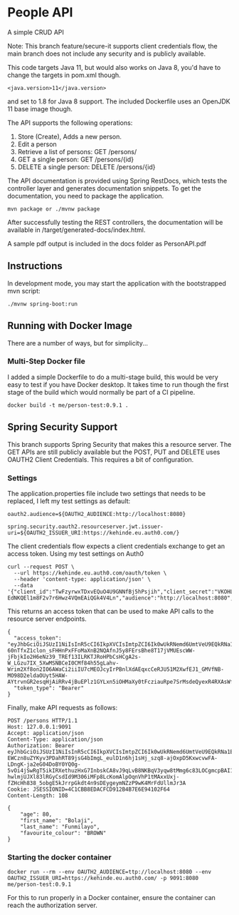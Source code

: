 # People API
A simple CRUD API

Note: This branch feature/secure-it supports client credentials flow, the main branch does not include any security and is publicly available.

This code targets Java 11, but would also works on Java 8, you'd have to change the targets in pom.xml though. 
```
<java.version>11</java.version>
```
and set to 1.8 for Java 8 support. The included Dockerfile uses an OpenJDK 11 base image though.

The API supports the following operations:

1. Store (Create), Adds a new person.
1. Edit a person
1. Retrieve a list of persons: GET /persons/
1. GET a single person: GET /persons/{id}
1. DELETE a single person: DELETE /persons/{id}

The API documentation is provided using Spring RestDocs, which tests the controller layer and generates documentation snippets. 
To get the documentation, you need to package the application. 

```
mvn package or ./mvnw package
```

After successfully testing the REST controllers, the documentation will be available in /target/generated-docs/index.html. 

A sample pdf output is included in the docs folder as PersonAPI.pdf

## Instructions

In development mode, you may start the application with the bootstrapped mvn script:
```
./mvnw spring-boot:run
```

## Running with Docker Image
There are a number of ways, but for simplicity...

### Multi-Step Docker file
I added a simple Dockerfile to do a multi-stage build, this would be very easy to test if you have Docker desktop. It takes time to run though the first stage of the build which would normally be part of a CI pipeline.

```
docker build -t me/person-test:0.9.1 .
```

## Spring Security Support
This branch supports Spring Security that makes this a resource server. The GET APIs are still publicly available but the POST, PUT and DELETE uses OAUTH2 Client Credentials. This requires a bit of configuration. 

### Settings
The application.properties file include two settings that needs to be replaced, I left my test settings as default:

```
oauth2.audience=${OAUTH2_AUDIENCE:http://localhost:8080}
```
```
spring.security.oauth2.resourceserver.jwt.issuer-uri=${OAUTH2_ISSUER_URI:https://kehinde.eu.auth0.com/}
```

The client credentials flow expects a client credentials exchange to get an access token. Using my test settings on Auth0

```
curl --request POST \
  --url https://kehinde.eu.auth0.com/oauth/token \
  --header 'content-type: application/json' \
  --data '{"client_id":"TwFzyrwxTDxvEQuO4U9GNNfBj5hPsjih","client_secret":"VKOHLXcEeDzYLu8Ys3rzksK1mjW3r-EdNKQEl1m8F2v7r6Hwz4VQmEAiQGk4V4Ln","audience":"http://localhost:8080","grant_type":"client_credentials"}'
```

This returns an access token that can be used to make API calls to the resource server endpoints.

```
{
  "access_token": "eyJhbGciOiJSUzI1NiIsInR5cCI6IkpXVCIsImtpZCI6Ik0wUkRNemd6UmtVeU9EQkRNa1EyUlROR1FqVTFNRFV3UXpSQk1UTXdNekE0T0RFMFJUUXhRUSJ9.eyJpc3MiOiJodHRwczovL2tlaGluZGUuZXUuYXV0aDAuY29tLyIsInN1YiI6IlR3Rnp5cnd4VER4dkVRdU80VTlHTk5mQmo1aFBzamloQGNsaWVudHMiLCJhdWQiOiJodHRwOi8vbG9jYWxob3N0OjgwODAiLCJpYXQiOjE2MTMzMjYwMDYsImV4cCI6MTYxMzQxMjQwNiwiYXpwIjoiVHdGenlyd3hURHh2RVF1TzRVOUdOTmZCajVoUHNqaWgiLCJndHkiOiJjbGllbnQtY3JlZGVudGlhbHMifQ.s4Hxa86hAcyYubz1eUZY-60nTfxZ1clon_sFHHnPxFFoMaXnB2NQAfnJ5y8FErsBhe8T17jVMUEscWW-jFbjkIo2H6eNz39_TREf13ILRKTJRoHPbCsHCgA2s-W_LGzu7IX_5XwMSNBCeI0CMf84h55gLahv-Wrim2Xf8on2IO6AWaCi2iiIU7cMEOJcyIrPBnlXdAEqxcCeRJU51M2XwfEJ1_GMVfNB-MO98D2eldaOUyt5HAW-AYtrvnGR2esqHjAiRRv4jBuEPlz1GYLxn5iOHMaXy0tFcziauRpe7SrMsdeQyexR4RXAsWfkq0o7XN0TEwxtM7zmunUVjwwf3g",
  "token_type": "Bearer"
}
```

Finally, make API requests as follows:

```
POST /persons HTTP/1.1
Host: 127.0.0.1:9091
Accept: application/json
Content-Type: application/json
Authorization: Bearer eyJhbGciOiJSUzI1NiIsInR5cCI6IkpXVCIsImtpZCI6Ik0wUkRNemd6UmtVeU9EQkRNa1EyUlROR1FqVTFNRFV3UXpSQk1UTXdNekE0T0RFMFJUUXhRUSJ9.eyJpc3MiOiJodHRwczovL2tlaGluZGUuZXUuYXV0aDAuY29tLyIsInN1YiI6IlR3Rnp5cnd4VER4dkVRdU80VTlHTk5mQmo1aFBzamloQGNsaWVudHMiLCJhdWQiOiJodHRwOi8vbG9jYWxob3N0OjgwODAiLCJpYXQiOjE2MTMzMjYwMzUsImV4cCI6MTYxMzQxMjQzNSwiYXpwIjoiVHdGenlyd3hURHh2RVF1TzRVOUdOTmZCajVoUHNqaWgiLCJndHkiOiJjbGllbnQtY3JlZGVudGlhbHMifQ.CO_05Ewqj7RpCxBMzVcOaCtNQCVcPxAzzy2qPJQJ9i2WUYaYhZ5gqUwKk5-EWCzn8uZYKyv3PDahRT89jsG4bImgL_eulD1n6hj1sHj_szq8-ajOxpD5KxwcvwFA-LDngK-ja2eG04DoBY0YQ0g-5vOi4jSwRgT5ikIRXethuzHxG7InbskCA8vJ9qLvB8NKBqV3yqw8tMmg6c83LOCgmcpBAI1tHBrRK81LAto-hwlmjUJXl83lRGyCsdId9M306iMFp8LcKomAlpOqnVhP1tMAxxUxj-fZHcHh838_5obgE5kJrrpGkdt4n9sDEygeymNZzP9wK4MrFdUllmJr3A
Cookie: JSESSIONID=4C1CBB8EDACFCD912B4B7E6E94102F64
Content-Length: 108

{
    "age": 80,
    "first_name": "Bolaji",
    "last_name": "Funmilayo",
    "favourite_colour": "BROWN"
}
```

### Starting the docker container

```
docker run --rm --env OAUTH2_AUDIENCE=ttp://localhost:8080 --env OAUTH2_ISSUER_URI=https://kehinde.eu.auth0.com/ -p 9091:8080 me/person-test:0.9.1
```
For this to run properly in a Docker container, ensure the container can reach the authorization server.